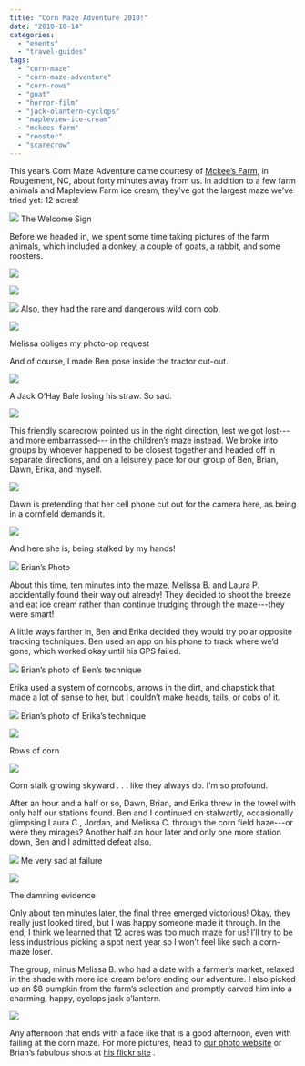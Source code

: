 ```yaml
---
title: "Corn Maze Adventure 2010!"
date: "2010-10-14"
categories: 
  - "events"
  - "travel-guides"
tags: 
  - "corn-maze"
  - "corn-maze-adventure"
  - "corn-rows"
  - "goat"
  - "horror-film"
  - "jack-olantern-cyclops"
  - "mapleview-ice-cream"
  - "mckees-farm"
  - "rooster"
  - "scarecrow"
---
```


This year’s Corn Maze Adventure came courtesy of [Mckee’s Farm](http://www.mckeecornfieldmaze.com/), in Rougement, NC, about forty minutes away from us. In addition to a few farm animals and Mapleview Farm ice cream, they’ve got the largest maze we’ve tried yet: 12 acres!

![](http://www.blastanova.com/photoalbum/Adventures/Corn%20Maze%202010/cornmaze201001.JPG) The Welcome Sign

Before we headed in, we spent some time taking pictures of the farm animals, which included a donkey, a couple of goats, a rabbit, and some roosters.

![](http://www.blastanova.com/photoalbum/Adventures/Corn%20Maze%202010/cornmaze201006.JPG)

![](http://www.blastanova.com/photoalbum/Adventures/Corn%20Maze%202010/cornmaze201008.JPG)

![](http://www.blastanova.com/photoalbum/Adventures/Corn%20Maze%202010/cornmaze201009.JPG)  Also, they had the rare and dangerous wild corn cob.

![](http://www.blastanova.com/photoalbum/Adventures/Corn%20Maze%202010/cornmaze201004.JPG)

Melissa obliges my photo-op request

And of course, I made Ben pose inside the tractor cut-out.

![](http://www.blastanova.com/photoalbum/Adventures/Corn%20Maze%202010/cornmaze201012.JPG)

A Jack O’Hay Bale losing his straw. So sad.

![](http://www.blastanova.com/photoalbum/Adventures/Corn%20Maze%202010/cornmaze201022.JPG)

This friendly scarecrow pointed us in the right direction, lest we got lost---and more embarrassed--- in the children’s maze instead. We broke into groups by whoever happened to be closest together and headed off in separate directions, and on a leisurely pace for our group of Ben, Brian, Dawn, Erika, and myself.

![](http://www.blastanova.com/photoalbum/Adventures/Corn%20Maze%202010/cornmaze201013.JPG)

Dawn is pretending that her cell phone cut out for the camera here, as being in a cornfield demands it.

![](http://www.blastanova.com/photoalbum/Adventures/Corn%20Maze%202010/cornmaze201015.JPG)

And here she is, being stalked by my hands!

![](http://farm5.static.flickr.com/4106/5071898585_724cc53dd5_z.jpg) Brian’s Photo

About this time, ten minutes into the maze, Melissa B. and Laura P. accidentally found their way out already! They decided to shoot the breeze and eat ice cream rather than continue trudging through the maze---they were smart!

A little ways farther in, Ben and Erika decided they would try polar opposite tracking techniques. Ben used an app on his phone to track where we’d gone, which worked okay until his GPS failed.

![](http://farm5.static.flickr.com/4109/5071902557_ea692307f5_z.jpg) Brian’s photo of Ben’s technique

Erika used a system of corncobs, arrows in the dirt, and chapstick that made a lot of sense to her, but I couldn’t make heads, tails, or cobs of it.

![](http://farm5.static.flickr.com/4133/5072512374_d6d28c7167_z.jpg) Brian’s photo of Erika’s technique

![](http://www.blastanova.com/photoalbum/Adventures/Corn%20Maze%202010/cornmaze201014.JPG)

Rows of corn

![](http://www.blastanova.com/photoalbum/Adventures/Corn%20Maze%202010/cornmaze201018.JPG)

Corn stalk growing skyward . . . like they always do. I'm so profound.

After an hour and a half or so, Dawn, Brian, and Erika threw in the towel with only half our stations found. Ben and I continued on stalwartly, occasionally glimpsing Laura C., Jordan, and Melissa C. through the corn field haze---or were they mirages? Another half an hour later and only one more station down, Ben and I admitted defeat also.

![](http://www.blastanova.com/photoalbum/Adventures/Corn%20Maze%202010/cornmaze201019.JPG) Me very sad at failure

![](http://www.blastanova.com/photoalbum/Adventures/Corn%20Maze%202010/cornmaze201021.JPG)

The damning evidence

Only about ten minutes later, the final three emerged victorious! Okay, they really just looked tired, but I was happy someone made it through. In the end, I think we learned that 12 acres was too much maze for us! I’ll try to be less industrious picking a spot next year so I won’t feel like such a corn-maze loser.

The group, minus Melissa B. who had a date with a farmer’s market, relaxed in the shade with more ice cream before ending our adventure. I also picked up an $8 pumpkin from the farm’s selection and promptly carved him into a charming, happy, cyclops jack o’lantern.

![](http://www.blastanova.com/photoalbum/Adventures/Corn%20Maze%202010/cornmaze201024.JPG)

Any afternoon that ends with a face like that is a good afternoon, even with failing at the corn maze. For more pictures, head to [our photo website](http://www.blastanova.com/photoalbum/index.html?path=Adventures/Corn%20Maze%202010) or Brian’s fabulous shots at [his flickr site](http://www.flickr.com/photos/brian_and_dawn/sets/72157625017730807/) .
